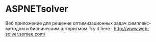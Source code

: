 # ASPNETsolver
Веб приложение для решение оптимизационных задач симплекс-методом и бионическим алгоритмом
Try it here : http://www.web-solver.somee.com/
